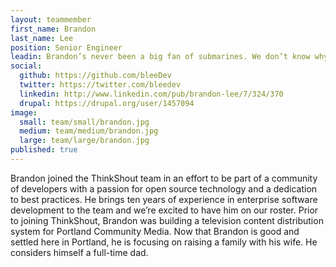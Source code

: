 ```yaml
---
layout: teammember
first_name: Brandon
last_name: Lee
position: Senior Engineer
leadin: Brandon’s never been a big fan of submarines. We don’t know why, but we do know that he comes to us with an extensive background in Drupal development as well as web development in general, and that’s what matters most.
social:
  github: https://github.com/bleeDev
  twitter: https://twitter.com/bleedev
  linkedin: http://www.linkedin.com/pub/brandon-lee/7/324/370
  drupal: https://drupal.org/user/1457094
image:
  small: team/small/brandon.jpg
  medium: team/medium/brandon.jpg
  large: team/large/brandon.jpg
published: true
---
```

Brandon joined the ThinkShout team in an effort to be part of a community of developers with a passion for open source technology and a dedication to best practices. He brings ten years of experience in enterprise software development to the team and we’re excited to have him on our roster. Prior to joining ThinkShout, Brandon was building a television content distribution system for Portland Community Media. Now that Brandon is good and settled here in Portland, he is focusing on raising a family with his wife. He considers himself a full-time dad.